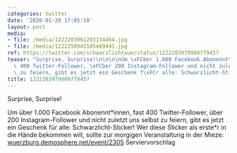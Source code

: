 ```yaml
---
categories: twitter
date: '2020-01-28 17:05:10'
layout: post
media:
- file: /media/1222203961203134464.jpg
- file: /media/1222250941585469441.jpg
ref: https://twitter.com/schwarzlichtwue/status/1222203979909779457
teaser: "Surprise, Surprise!\n\n\n\nUm \xFCber 1.000 Facebook Abonennt\\*innen, fast\
  \ 400 Twitter-Follower, \xFCber 200 Instagram-Follower und nicht zuletzt uns selbst\
  \ zu feiern, gibt es jetzt ein Geschenk f\xFCr alle: Schwarzlicht-Sticker! "
title: 1222203979909779457
---
```

Surprise, Surprise!



Um über 1.000 Facebook Abonennt\*innen, fast 400 Twitter-Follower, über 200 Instagram-Follower und nicht zuletzt uns selbst zu feiern, gibt es jetzt ein Geschenk für alle: Schwarzlicht-Sticker! 
Wer diese Sticker als erste\*r in die Hände bekommen will, sollte zur morgigen Veranstaltung in der Mieze: [wuerzburg.demosphere.net/event/2305](https://wuerzburg.demosphere.net/event/2305)
Serviervorschlag 